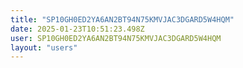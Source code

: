 ```yaml
---
title: "SP10GH0ED2YA6AN2BT94N75KMVJAC3DGARD5W4HQM"
date: 2025-01-23T10:51:23.498Z
user: SP10GH0ED2YA6AN2BT94N75KMVJAC3DGARD5W4HQM
layout: "users"
---
```

    